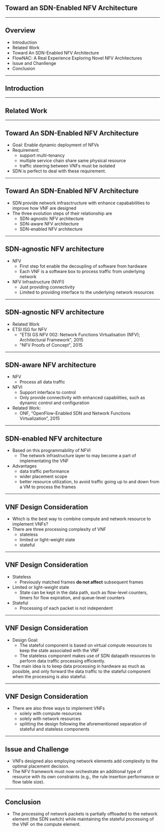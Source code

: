 ## Toward an SDN-Enabled NFV Architecture


---

## Overview
- Introduction
- Related Work
- Toward An SDN-Enabled NFV Architecture
- FlowNAC: A Real Experience Exploring  Novel NFV Architectures
- Issue and Chanllenge
- Conclusion

---

## Introduction

---

## Related Work

---

## Toward An SDN-Enabled NFV Architecture

- Goal: Enable dynamic deployment of NFVs
- Requirement: 
	- support multi-tenancy
	- multiple service chain share same physical resource
	- traffic steering between VNFs must be isolated
- SDN is perfect to deal with these requirement.

---

## Toward An SDN-Enabled NFV Architecture

- SDN provide network infrasctructure with enhance capababilities to improve how VNF are designed
- The three evolution steps of their relationship are
	- SDN-agnostic NFV architecture
	- SDN-aware NFV architecture
	- SDN-enabled NFV architecture

---

## SDN-agnostic NFV architecture
- NFV
	- First step fot enable the decoupling of software from hardware
	- Each VNF is a software box to process traffic from underlying network
- NFV Infrastructure (NVFI)  
	- Just providing connectivity
	- Limited to providing interface to the underlying network resources

---

## SDN-agnostic NFV architecture 
- Related Work
- ETSI ISG for NFV
	- "ETSI GS NFV 002: Network Functions Virtualisation (NFV); Architectural Framework", 2015
	- "NFV Proofs of Concept", 2015

---

## SDN-aware NFV architecture
- NFV
	- Process all data traffic
- NFVI
	- Support interface to control
	- Only provide connectivity with enhanced capabilities, such as dynamic control and configuration
- Related Work:
	- ONF, “OpenFlow-Enabled SDN and Network Functions Virtualization”, 2015

---

## SDN-enabled NFV architecture
- Based on this programmability of NFVI 
	- The network infrastructure layer to may become a part of implementating the VNF
- Advantages
	- data traffic performance
	- wider placement scope
	- better resource utilization, to avoid traffic going up to and down from a VM to process the frames

---

## VNF Design Consideration
- Which is the best way to combine compute and network resource to implement VNFs?
- There are three processing complexity of VNF
	- stateless
	- limited or light-weight state
	- stateful

---

## VNF Design Consideration
- Stateless
	- Previously matched frames **do not affect** subsequent frames
- Limited or light-weight state
	- State can be kept in the data path, such as flow-level counters, timers for flow expiration, and queue-level counters 
- Stateful
	- Processing of each packet is not independent

---

##  VNF Design Consideration
- Design Goal:
	- The stateful component is based on virtual compute resources to keep the state associated with the VNF
	- The stateless component makes use of SDN datapath resources to perform data traffic processing efficiently. 
- The main idea is to keep data processing in hardware as much as possible, and only forward the data traffic to the stateful component when the processing is also stateful.

---

##  VNF Design Consideration

- There are also three ways to implement VNFs
	- solely with compute resources 
	- solely with network resources
	- splitting the design following the aforementioned separation of stateful and stateless components



---

## Issue and Challenge
- VNFs designed also employing network elements add complexity to the optimal placement decision. 
- The NFV framework must now orchestrate an additional type of resource with its own constraints (e.g., the rule insertion performance or flow table size).

---

## Conclusion
- The processing of network packets is partially offloaded to the network element (the SDN switch)  while maintaining the stateful processing of the VNF on the compute element.
